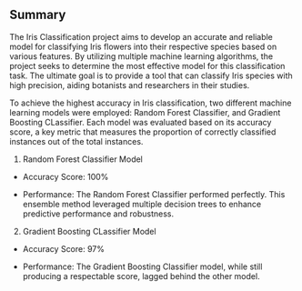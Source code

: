 ## Summary

The Iris Classification project aims to develop an accurate and reliable model for classifying Iris flowers into their respective species based on various features. By utilizing multiple machine learning algorithms, the project seeks to determine the most effective model for this classification task. The ultimate goal is to provide a tool that can classify Iris species with high precision, aiding botanists and researchers in their studies.

To achieve the highest accuracy in Iris classification, two different machine learning models were employed: Random Forest Classifier, and Gradient Boosting CLassifier. Each model was evaluated based on its accuracy score, a key metric that measures the proportion of correctly classified instances out of the total instances.

1. Random Forest Classifier Model

* Accuracy Score: 100%

* Performance: The Random Forest Classifier performed perfectly. This ensemble method leveraged multiple decision trees to enhance predictive performance and robustness.

2. Gradient Boosting CLassifier Model

* Accuracy Score: 97%

* Performance: The Gradient Boosting Classifier model, while still producing a respectable score, lagged behind the other model.


